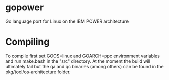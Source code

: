 gopower
=======

Go language port for Linux on the IBM POWER architecture

Compiling
=========

To compile first set GOOS=linux and GOARCH=ppc environment variables and run make.bash in the "src" directory. At the moment the build will ultimately fail but the qa and qc binaries (among others) can be found in the pkg/tool/os-architecture folder.
